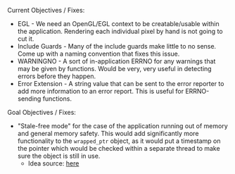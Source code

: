 Current Objectives / Fixes:
- EGL - We need an OpenGL/EGL context to be creatable/usable within the application. Rendering each individual pixel by hand is not going to cut it.
- Include Guards - Many of the include guards make little to no sense. Come up with a naming convention that fixes this issue.
- WARNINGNO - A sort of in-application ERRNO for any warnings that may be given by functions. Would be very, very useful in detecting errors before they happen.
- Error Extension - A string value that can be sent to the error reporter to add more information to an error report. This is useful for ERRNO-sending functions.

Goal Objectives / Fixes:
- "Stale-free mode" for the case of the application running out of memory and general memory safety. This would add significantly more functionality to the `wrapped_ptr` object, as it would put a timestamp on the pointer which would be checked within a separate thread to make sure the object is still in use.
    - Idea source: [here](https://codereview.stackexchange.com/questions/293244/safer-easier-pointer-allocation-interface-in-c-iso-c11/293246?noredirect=1#comment584195_293246)